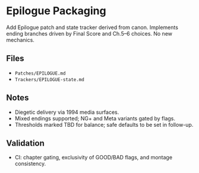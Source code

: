 # Epilogue Packaging

Add Epilogue patch and state tracker derived from canon. Implements ending branches driven by Final Score and Ch.5–6 choices. No new mechanics.

## Files
- `Patches/EPILOGUE.md`
- `Trackers/EPILOGUE-state.md`

## Notes
- Diegetic delivery via 1994 media surfaces.
- Mixed endings supported; NG+ and Meta variants gated by flags.
- Thresholds marked TBD for balance; safe defaults to be set in follow-up.

## Validation
- CI: chapter gating, exclusivity of GOOD/BAD flags, and montage consistency.

